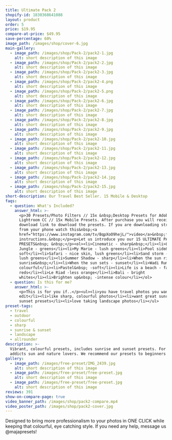 ```yaml
---
title: Ultimate Pack 2
shopify-id: 1830368641088
layout: product
order: 5
price: $19.95
compare-at-price: $49.95
save-percentage: 60%
image_path: /images/shop/cover-6.jpg
main-gallery:
  - image_path: /images/shop/Pack-2/pack2-1.jpg
    alt: short description of this image
  - image_path: /images/shop/Pack-2/pack2-2.jpg
    alt: short description of this image
  - image_path: /images/shop/Pack-2/pack2-3.jpg
    alt: short description of this image
  - image_path: /images/shop/Pack-2/pack2-4.png
    alt: short description of this image
  - image_path: /images/shop/Pack-2/pack2-5.png
    alt: short description of this image
  - image_path: /images/shop/Pack-2/pack2-6.jpg
    alt: short description of this image
  - image_path: /images/shop/Pack-2/pack2-7.jpg
    alt: short description of this image
  - image_path: /images/shop/Pack-2/pack2-8.jpg
    alt: short description of this image
  - image_path: /images/shop/Pack-2/pack2-9.jpg
    alt: short description of this image
  - image_path: /images/shop/Pack-2/pack2-10.jpg
    alt: short description of this image
  - image_path: /images/shop/Pack-2/pack2-11.jpg
    alt: short description of this image
  - image_path: /images/shop/Pack-2/pack2-12.jpg
    alt: short description of this image
  - image_path: /images/shop/Pack-2/pack2-13.jpg
    alt: short description of this image
  - image_path: /images/shop/Pack-2/pack2-14.jpg
    alt: short description of this image
  - image_path: /images/shop/Pack-2/pack2-15.jpg
    alt: short description of this image
short-description: Our Travel Best Seller. 15 Mobile & Desktop
faqs:
  - question: What's Included?
    answer_html: >-
      <p>30 Presets/Photo Filters // 15x &nbsp;Desktop Presets for Adobe
      Lightroom CC // 15x Mobile Presets. After purchase you will receive a
      download link to download the presets. If you are downloading straight
      from your phone watch this&nbsp;<a
      href="https://www.instagram.com/tv/BqpXoO9hejL/">video</a>&nbsp;for
      instructions.&nbsp;</p><p>Let us introduce you our 15 ULTIMATE PACK 2
      PRESETS&nbsp; &nbsp;</p><ol><li>Cinematic - sharp&nbsp;</li><li>Lush
      Jungle - greens</li><li>My Marie - lush greens</li><li>Pool side&nbsp; -
      soft</li><li>Safari - nice skin, lush greens</li><li>Sand storm - sunny,
      lush greens</li><li>Summer Shadow - sharp</li><li>When the sun rises -
      sunrise&nbsp;</li><li>When the sun sets - sunset</li><li>Wadi Rum -
      colourful</li><li>Pastel&nbsp; -soft</li><li>Life is a beach - faded
      reds</li><li>Le Riad -less orange</li><li>Bali - bright
      whites</li><li>Brighten up&nbsp; -intense colour</li></ol>
  - question: Is this for me?
    answer_html: >-
      <p>This is for you if..</p><ul><li>you have travel photos you want to
      edit</li><li>like sharp, colourful photos</li><li>want great sunrise
      sunset presets</li><li>love taking landscape photos</li></ul>
preset-tags:
  - travel
  - outdoor
  - colourful
  - sharp
  - sunrise & sunset
  - landscape
  - allrounder
description: >-
  Vibrant, colourful presets, includes sunrise and sunset presets. For travel
  addicts sun and nature lovers. We recommend our presets to beginners as well.
gallery:
  - image_path: /images/free-preset/IMG_2439.jpg
    alt: short description of this image
  - image_path: /images/free-preset/free-preset.jpg
    alt: short description of this image
  - image_path: /images/free-preset/free-preset.jpg
    alt: short description of this image
reviews: 391
show-on-compare-page: true
video_banner_path: /images/shop/pack2-compare.mp4
video_poster_path: /images/shop/pack2-cover.jpg
---
```


Designed to bring more professionalism to your photos in ONE CLICK while keeping that colourful, eye catching style. If you need any help, message us @majapresets\!